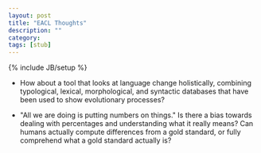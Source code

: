 ```yaml
---
layout: post
title: "EACL Thoughts"
description: ""
category: 
tags: [stub]
---
```

{% include JB/setup %}

 * How about a tool that looks at language change holistically,
   combining typological, lexical, morphological, and syntactic
databases that have been used to show evolutionary processes?

 * "All we are doing is putting numbers on things." Is there a bias
   towards dealing with percentages and understanding what it really
means? Can humans actually compute differences from a gold standard, or
fully comprehend what a gold standard actually is? 
